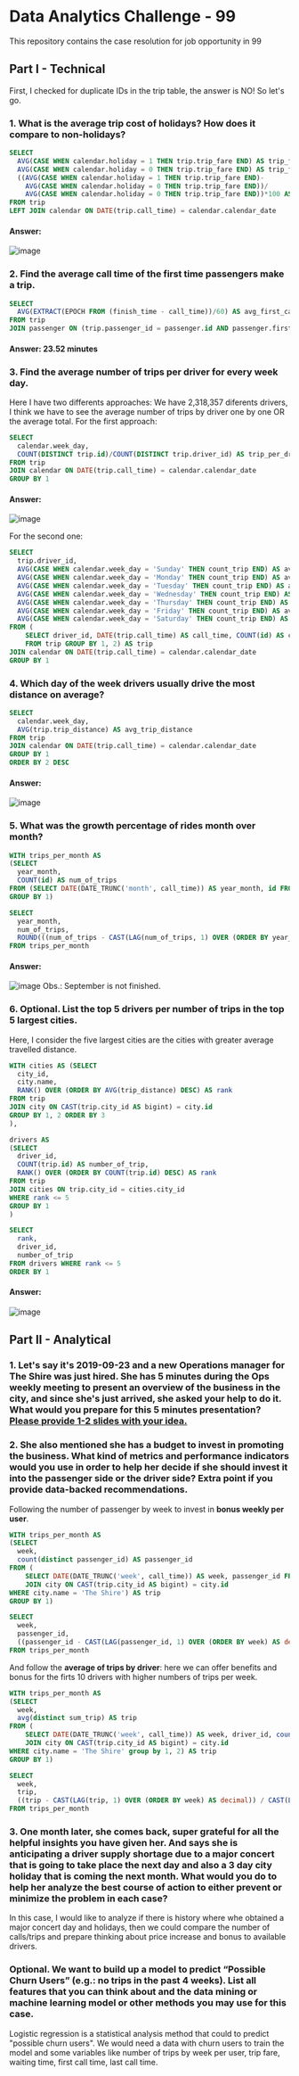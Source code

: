 # Data Analytics Challenge - 99
This repository contains the case resolution for job opportunity in 99

## Part I - Technical

First, I checked for duplicate IDs in the trip table, the answer is NO! So let's go.

### 1. What is the average trip cost of holidays? How does it compare to non-holidays?
~~~sql
SELECT
  AVG(CASE WHEN calendar.holiday = 1 THEN trip.trip_fare END) AS trip_fare_holiday,
  AVG(CASE WHEN calendar.holiday = 0 THEN trip.trip_fare END) AS trip_fare_non_holiday,
  ((AVG(CASE WHEN calendar.holiday = 1 THEN trip.trip_fare END)-
    AVG(CASE WHEN calendar.holiday = 0 THEN trip.trip_fare END))/
    AVG(CASE WHEN calendar.holiday = 0 THEN trip.trip_fare END))*100 AS percent_change
FROM trip 
LEFT JOIN calendar ON DATE(trip.call_time) = calendar.calendar_date
~~~

#### Answer: 

![image](https://user-images.githubusercontent.com/61919405/129113526-8ca82f1b-7454-4477-9d3c-5d4b0550973c.png)

### 2. Find the average call time of the first time passengers make a trip.
~~~sql
SELECT
  AVG(EXTRACT(EPOCH FROM (finish_time - call_time))/60) AS avg_first_call_time
FROM trip
JOIN passenger ON (trip.passenger_id = passenger.id AND passenger.first_call_time = trip.call_time)
~~~

#### Answer: **23.52 minutes**

### 3. Find the average number of trips per driver for every week day.
Here I have two differents approaches:
We have 2,318,357 diferents drivers, I think we have to see the average number of trips by driver one by one OR the average total. 
For the first approach:
~~~sql
SELECT
  calendar.week_day,
  COUNT(DISTINCT trip.id)/COUNT(DISTINCT trip.driver_id) AS trip_per_driver
FROM trip
JOIN calendar ON DATE(trip.call_time) = calendar.calendar_date
GROUP BY 1
~~~

#### Answer:

![image](https://user-images.githubusercontent.com/61919405/129116275-f2c19993-a285-442b-bdba-cdb055cf013f.png)

For the second one:
~~~sql
SELECT
  trip.driver_id,
  AVG(CASE WHEN calendar.week_day = 'Sunday' THEN count_trip END) AS avg_number_of_trips_sunday,
  AVG(CASE WHEN calendar.week_day = 'Monday' THEN count_trip END) AS avg_number_of_trips_monday,
  AVG(CASE WHEN calendar.week_day = 'Tuesday' THEN count_trip END) AS avg_number_of_trips_tuesday,
  AVG(CASE WHEN calendar.week_day = 'Wednesday' THEN count_trip END) AS avg_number_of_trips_wednesday,
  AVG(CASE WHEN calendar.week_day = 'Thursday' THEN count_trip END) AS avg_number_of_trips_thursday,
  AVG(CASE WHEN calendar.week_day = 'Friday' THEN count_trip END) AS avg_number_of_trips_friday,
  AVG(CASE WHEN calendar.week_day = 'Saturday' THEN count_trip END) AS avg_number_of_trips_saturday
FROM (
    SELECT driver_id, DATE(trip.call_time) AS call_time, COUNT(id) AS count_trip 
    FROM trip GROUP BY 1, 2) AS trip
JOIN calendar ON DATE(trip.call_time) = calendar.calendar_date
GROUP BY 1
~~~

### 4. Which day of the week drivers usually drive the most distance on average?
~~~sql
SELECT
  calendar.week_day,
  AVG(trip.trip_distance) AS avg_trip_distance
FROM trip
JOIN calendar ON DATE(trip.call_time) = calendar.calendar_date
GROUP BY 1
ORDER BY 2 DESC
~~~

#### Answer:

![image](https://user-images.githubusercontent.com/61919405/129116600-27705a09-d153-454e-b175-56a06aeb7cbc.png)

### 5. What was the growth percentage of rides month over month?

~~~sql
WITH trips_per_month AS
(SELECT 
  year_month,
  COUNT(id) AS num_of_trips
FROM (SELECT DATE(DATE_TRUNC('month', call_time)) AS year_month, id FROM trip) AS trip
GROUP BY 1)

SELECT 
  year_month,
  num_of_trips,
  ROUND(((num_of_trips - CAST(LAG(num_of_trips, 1) OVER (ORDER BY year_month) AS decimal)) / CAST(LAG(num_of_trips, 1) OVER (ORDER BY year_month) AS decimal))*100, 2) AS perc_growth
FROM trips_per_month
~~~

#### Answer:

![image](https://user-images.githubusercontent.com/61919405/129116713-38073f98-2980-4aba-a394-d26aa733fc64.png)
Obs.: September is not finished. 


### 6. Optional. List the top 5 drivers per number of trips in the top 5 largest cities.

Here, I consider the five largest cities are the cities with greater average travelled distance.

~~~sql
WITH cities AS (SELECT
  city_id,
  city.name,
  RANK() OVER (ORDER BY AVG(trip_distance) DESC) AS rank
FROM trip
JOIN city ON CAST(trip.city_id AS bigint) = city.id
GROUP BY 1, 2 ORDER BY 3
),

drivers AS
(SELECT
  driver_id,
  COUNT(trip.id) AS number_of_trip,
  RANK() OVER (ORDER BY COUNT(trip.id) DESC) AS rank
FROM trip
JOIN cities ON trip.city_id = cities.city_id
WHERE rank <= 5
GROUP BY 1
)

SELECT
  rank,
  driver_id,
  number_of_trip
FROM drivers WHERE rank <= 5
ORDER BY 1
~~~

#### Answer:

![image](https://user-images.githubusercontent.com/61919405/129117305-a79898fb-2a68-4298-b927-38890f88dac7.png)


## Part II - Analytical

### 1. Let's say it's 2019-09-23 and a new Operations manager for The Shire was just hired. She has 5 minutes during the Ops weekly meeting to present an overview of the business in the city, and since she's just arrived, she asked your help to do it. What would you prepare for this 5 minutes presentation? [Please provide 1-2 slides with your idea.](https://duckduckgo.com)


### 2. She also mentioned she has a budget to invest in promoting the business. What kind of metrics and performance indicators would you use in order to help her decide if she should invest it into the passenger side or the driver side? Extra point if you provide data-backed recommendations.

Following the number of passenger by week to invest in **bonus weekly per user**.
~~~sql
WITH trips_per_month AS
(SELECT 
  week,
  count(distinct passenger_id) AS passenger_id
FROM (
    SELECT DATE(DATE_TRUNC('week', call_time)) AS week, passenger_id FROM trip
    JOIN city ON CAST(trip.city_id AS bigint) = city.id
WHERE city.name = 'The Shire') AS trip
GROUP BY 1)

SELECT 
  week,
  passenger_id,
  ((passenger_id - CAST(LAG(passenger_id, 1) OVER (ORDER BY week) AS decimal)) / CAST(LAG(passenger_id, 1) OVER (ORDER BY week) AS decimal))*100 AS perc_growth
FROM trips_per_month
~~~

And follow the **average of trips by driver**: here we can offer benefits and bonus for the firts 10 drivers with higher numbers of trips per week.

~~~sql
WITH trips_per_month AS
(SELECT 
  week,
  avg(distinct sum_trip) AS trip
FROM (
    SELECT DATE(DATE_TRUNC('week', call_time)) AS week, driver_id, count(trip.id) as sum_trip FROM trip
    JOIN city ON CAST(trip.city_id AS bigint) = city.id
WHERE city.name = 'The Shire' group by 1, 2) AS trip
GROUP BY 1)

SELECT 
  week,
  trip,
  ((trip - CAST(LAG(trip, 1) OVER (ORDER BY week) AS decimal)) / CAST(LAG(trip, 1) OVER ( ORDER BY week) AS decimal))*100 AS perc_growth
FROM trips_per_month
~~~

### 3. One month later, she comes back, super grateful for all the helpful insights you have given her. And says she is anticipating a driver supply shortage due to a major concert that is going to take place the next day and also a 3 day city holiday that is coming the next month. What would you do to help her analyze the best course of action to either prevent or minimize the problem in each case?

In this case, I would like to analyze if there is history where whe obtained a major concert day and holidays, then we could compare the number of calls/trips and prepare thinking about price increase and bonus to available drivers.

### Optional. We want to build up a model to predict “Possible Churn Users” (e.g.: no trips in the past 4 weeks). List all features that you can think about and the data mining or machine learning model or other methods you may use for this case.

Logistic regression is a statistical analysis method that could to predict "possible churn users". We would need a data with churn users to train the model and some variables like
number of trips by week per user, trip fare, waiting time, first call time, last call time.
 
